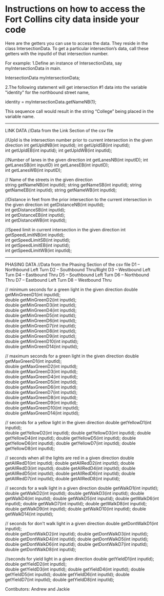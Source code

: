 # Instructions on how to access the Fort Collins city data inside your code

Here are the getters you can use to access the data.  They reside in the class IntersectionData.  To get a particular intersection’s data, call these getters with the inputId of that intersection number.

For example: 
1.Define an instance of IntersectionData, say myIntersectionData in main.

  IntersectionData myIntersectionData;

2.The following statement will get intersection #1 data into the variable "identity" for the northbound street name, 

  identity = myIntersectionData.getNameNB(1);
  
This sequence call would result in the string “College” being placed in the variable name.

------------------
LINK DATA 
//Data from the Link Section of the csv file

//UpId is the intersection number prior to current intersection in the given direction
	int getUpIdNB(int inputId);
	int getUpIdSB(int inputId);		
	int getUpIdEB(int inputId);
	int getUpIdWB(int inputId);

//Number of lanes in the given direction
	int getLanesNB(int inputID);
	int getLanesSB(int inputID)
	int getLanesEB(int inputID);			
	int getLanesWB(int inputID);

// Name of the streets in the given direction	
  string getNameNB(int inputId);
	string getNameSB(int inputId);
	string getNameEB(int inputId);
	string getNameWB(int inputId);

//Distance in feet from the prior intersection to the current intersection in the given direction
	int getDistanceNB(int inputId);		
	int getDistanceSB(int inputId);		
	int getDistanceEB(int inputId);		
	int getDistanceWB(int inputId);

//Speed limit in current intersection in the given direction
	int getSpeedLimitNB(int inputId);		
	int getSpeedLimitSB(int inputId);		
	int getSpeedLimitEB(int inputId);		
	int getSpeedLimitWB(int inputId);		

-------------------
PHASING DATA
//Data from the Phasing Section of the csv file
  D1 – Northbound Left Turn
	D2 – Southbound Thru/Right
	D3 – Westbound Left Turn
	D4 – Eastbound Thru
	D5 – Southbound Left Turn
	D6 – Northbound Thru
	D7 – Eastbound Left Turn
	D8 – Westbound Thru

// minimum seconds for a green light in the given direction
	double getMinGreenD1(int inputId);			
	double getMinGreenD2(int inputId);			
	double getMinGreenD3(int inputId);			
	double getMinGreenD4(int inputId);			
	double getMinGreenD5(int inputId);			
	double getMinGreenD6(int inputId);			
	double getMinGreenD7(int inputId);			
	double getMinGreenD8(int inputId);			
	double getMinGreenD9(int inputId);			
	double getMinGreenD10(int inputId);			
	double getMinGreenD14(int inputId);			

// maximum seconds for a green light in the given direction
  double getMaxGreenD1(int inputId);			
	double getMaxGreenD2(int inputId);			
	double getMaxGreenD3(int inputId);			 
	double getMaxGreenD4(int inputId);			
	double getMaxGreenD5(int inputId);			
	double getMaxGreenD6(int inputId);			
	double getMaxGreenD7(int inputId);			
	double getMaxGreenD8(int inputId);			
	double getMaxGreenD9(int inputId);			
	double getMaxGreenD10(int inputId);			
	double getMaxGreenD14(int inputId);			

// seconds for a yellow light in the given direction
	double getYellowD1(int inputId);			
	double getYellowD2(int inputId);
	double getYellowD3(int inputId);
	double getYellowD4(int inputId);
	double getYellowD5(int inputId);
	double getYellowD6(int inputId);
	double getYellowD7(int inputId);
	double getYellowD8(int inputId);

// seconds when all the lights are red in a given direction
	double getAllRedD1(int inputId);
	double getAllRedD2(int inputId);
	double getAllRedD3(int inputId);
	double getAllRedD4(int inputId);
	double getAllRedD5(int inputId);
	double getAllRedD6(int inputId);
	double getAllRedD7(int inputId);
	double getAllRedD8(int inputId);

// seconds for a walk light in a given direction
  double getWalkD1(int inputId);				
	double getWalkD2(int inputId); 
	double getWalkD3(int inputId); 
	double getWalkD4(int inputId); 
	double getWalkD5(int inputId); 
	double getWalkD6(int inputId);
	double getWalkD7(int inputId); 
	double getWalkD8(int inputId); 
	double getWalkD9(int inputId); 
	double getWalkD10(int inputId); 
	double getWalkD14(int inputId); 

// seconds for don't walk light in a given direction
	double getDontWalkD1(int inputId);			
	double getDontWalkD2(int inputId);
	double getDontWalkD3(int inputId);
	double getDontWalkD4(int inputId);
	double getDontWalkD5(int inputId);
	double getDontWalkD6(int inputId);
	double getDontWalkD7(int inputId);
	double getDontWalkD8(int inputId);

//seconds for  yield light in a given direction
	double getYieldD1(int inputId);			
	double getYieldD2(int inputId);			
	double getYieldD3(int inputId);
	double getYieldD4(int inputId);	
	double getYieldD5(int inputId);
	double getYieldD6(int inputId);
	double getYieldD7(int inputId);
	double getYieldD8(int inputId);

Contibutors: Andrew and Jackie
